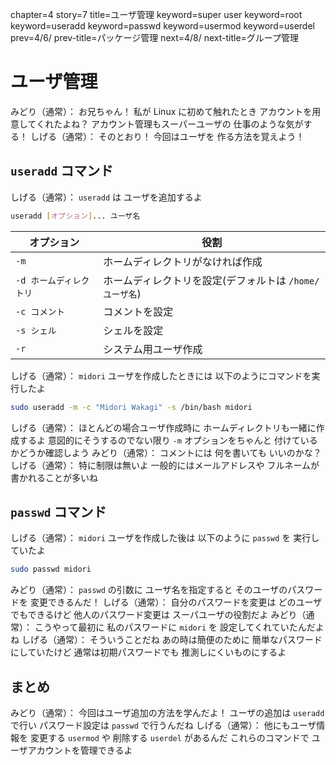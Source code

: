 chapter=4
story=7
title=ユーザ管理
keyword=super user
keyword=root
keyword=useradd
keyword=passwd
keyword=usermod
keyword=userdel
prev=4/6/
prev-title=パッケージ管理
next=4/8/
next-title=グループ管理

# ユーザ管理

みどり（通常）：
  お兄ちゃん！
  私が Linux に初めて触れたとき
  アカウントを用意してくれたよね？
  アカウント管理もスーパーユーザの
  仕事のような気がする！
しげる（通常）：
  そのとおり！
  今回はユーザを
  作る方法を覚えよう！

## `useradd` コマンド

しげる（通常）：
  `useradd` は
  ユーザを追加するよ

```bash
useradd [オプション]... ユーザ名
```

オプション              | 役割
----------------------- | ----
`-m`                    | ホームディレクトリがなければ作成
`-d ホームディレクトリ` | ホームディレクトリを設定(デフォルトは `/home/ユーザ名`)
`-c コメント`           | コメントを設定
`-s シェル`             | シェルを設定
`-r`                    | システム用ユーザ作成

しげる（通常）：
  `midori` ユーザを作成したときには
  以下のようにコマンドを実行したよ

```bash
sudo useradd -m -c "Midori Wakagi" -s /bin/bash midori
```

しげる（通常）：
  ほとんどの場合ユーザ作成時に
  ホームディレクトリも一緒に作成するよ
  意図的にそうするのでない限り
  `-m` オプションをちゃんと
  付けているかどうか確認しよう
みどり（通常）：
  コメントには
  何を書いても
  いいのかな？
しげる（通常）：
  特に制限は無いよ
  一般的にはメールアドレスや
  フルネームが書かれることが多いね

## `passwd` コマンド

しげる（通常）：
  `midori` ユーザを作成した後は
  以下のように `passwd` を
  実行していたよ

```bash
sudo passwd midori
```

みどり（通常）：
  `passwd` の引数に
  ユーザ名を指定すると
  そのユーザのパスワードを
  変更できるんだ！
しげる（通常）：
  自分のパスワードを変更は
  どのユーザでもできるけど
  他人のパスワード変更は
  スーパユーザの役割だよ
みどり（通常）：
  こうやって最初に
  私のパスワードに `midori` を
  設定してくれていたんだよね
しげる（通常）：
  そういうことだね
  あの時は簡便のために
  簡単なパスワードにしていたけど
  通常は初期パスワードでも
  推測しにくいものにするよ

## まとめ

みどり（通常）：
  今回はユーザ追加の方法を学んだよ！
  ユーザの追加は `useradd` で行い
  パスワード設定は `passwd` で行うんだね
しげる（通常）：
  他にもユーザ情報を
  変更する `usermod` や
  削除する `userdel` があるんだ
  これらのコマンドで
  ユーザアカウントを管理できるよ

